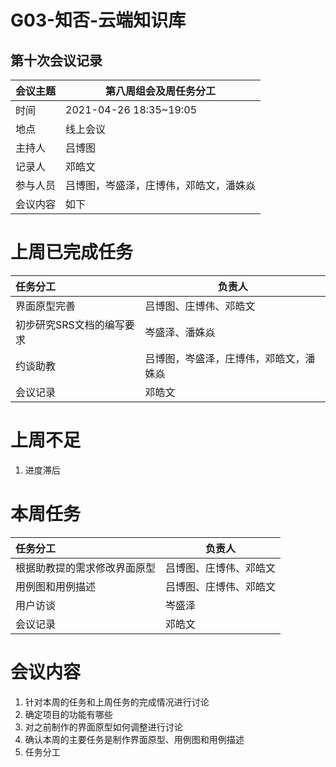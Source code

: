 # G03-知否-云端知识库

## 第十次会议记录

| 会议主题   | 第八周组会及周任务分工 |
| :-------  | ---------------------------- |
| 时间      | 2021-04-26 18:35~19:05 |
| 地点      | 线上会议               |
| 主持人    | 吕博图                 |
| 记录人    | 邓皓文                    |
| 参与人员  | 吕博图，岑盛泽，庄博伟，邓皓文，潘姝焱 |
| 会议内容  | 如下                         |

# 上周已完成任务

| 任务分工                  | 负责人                                 |
| :------------------------ | -------------------------------------- |
| 界面原型完善              | 吕博图、庄博伟、邓皓文                 |
| 初步研究SRS文档的编写要求 | 岑盛泽、潘姝焱                         |
| 约谈助教                  | 吕博图，岑盛泽，庄博伟，邓皓文，潘姝焱 |
| 会议记录                  | 邓皓文                                 |
# 上周不足

1. 进度滞后

# 本周任务

| 任务分工                     | 负责人                 |
| :--------------------------- | ---------------------- |
| 根据助教提的需求修改界面原型 | 吕博图、庄博伟、邓皓文 |
| 用例图和用例描述             | 吕博图、庄博伟、邓皓文 |
| 用户访谈                     | 岑盛泽                 |
| 会议记录                     | 邓皓文                 |



# 会议内容

1. 针对本周的任务和上周任务的完成情况进行讨论
2. 确定项目的功能有哪些
3. 对之前制作的界面原型如何调整进行讨论
4. 确认本周的主要任务是制作界面原型、用例图和用例描述
5. 任务分工
